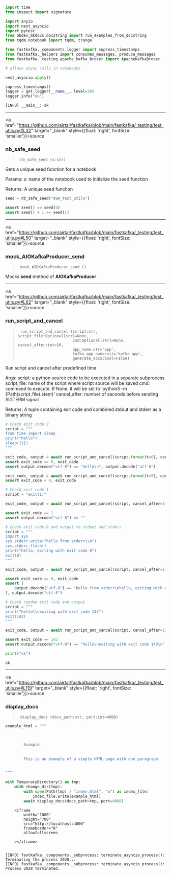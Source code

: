 
<!-- WARNING: THIS FILE WAS AUTOGENERATED! DO NOT EDIT! -->

``` python
import time
from inspect import signature

import anyio
import nest_asyncio
import pytest
from nbdev_mkdocs.docstring import run_examples_from_docstring
from tqdm.notebook import tqdm, trange

from fastkafka._components.logger import supress_timestamps
from fastkafka._helpers import consumes_messages, produce_messages
from fastkafka._testing.apache_kafka_broker import ApacheKafkaBroker
```

``` python
# allows async calls in notebooks

nest_asyncio.apply()
```

``` python
supress_timestamps()
logger = get_logger(__name__, level=20)
logger.info("ok")
```

    [INFO] __main__: ok

------------------------------------------------------------------------

<a
href="https://github.com/airtai/fastkafka/blob/main/fastkafka/_testing/test_utils.py#L32"
target="_blank" style={{float: 'right', fontSize: 'smaller'}}>source</a>

### nb_safe_seed

>      nb_safe_seed (s:str)

Gets a unique seed function for a notebook

Params: s: name of the notebook used to initialize the seed function

Returns: A unique seed function

``` python
seed = nb_safe_seed("999_test_utils")

assert seed() == seed(0)
assert seed() + 1 == seed(1)
```

------------------------------------------------------------------------

<a
href="https://github.com/airtai/fastkafka/blob/main/fastkafka/_testing/test_utils.py#L50"
target="_blank" style={{float: 'right', fontSize: 'smaller'}}>source</a>

### mock_AIOKafkaProducer_send

>      mock_AIOKafkaProducer_send ()

Mocks **send** method of **AIOKafkaProducer**

------------------------------------------------------------------------

<a
href="https://github.com/airtai/fastkafka/blob/main/fastkafka/_testing/test_utils.py#L62"
target="_blank" style={{float: 'right', fontSize: 'smaller'}}>source</a>

### run_script_and_cancel

>      run_script_and_cancel (script:str, script_file:Optional[str]=None,
>                             cmd:Optional[str]=None, cancel_after:int=10,
>                             app_name:str='app',
>                             kafka_app_name:str='kafka_app',
>                             generate_docs:bool=False)

Run script and cancel after predefined time

Args: script: a python source code to be executed in a separate
subprocess script_file: name of the script where script source will be
saved cmd: command to execute. If None, it will be set to ‘python3 -m
{Path(script_file).stem}’ cancel_after: number of seconds before sending
SIGTERM signal

Returns: A tuple containing exit code and combined stdout and stderr as
a binary string

``` python
# Check exit code 0
script = """
from time import sleep
print("hello")
sleep({t})
"""

exit_code, output = await run_script_and_cancel(script.format(t=0), cancel_after=2)
assert exit_code == 0, exit_code
assert output.decode("utf-8") == "hello\n", output.decode("utf-8")

exit_code, output = await run_script_and_cancel(script.format(t=5), cancel_after=2)
assert exit_code < 0, exit_code
```

``` python
# Check exit code 1
script = "exit(1)"

exit_code, output = await run_script_and_cancel(script, cancel_after=1)

assert exit_code == 1
assert output.decode("utf-8") == ""
```

``` python
# Check exit code 0 and output to stdout and stderr
script = """
import sys
sys.stderr.write("hello from stderr\\n")
sys.stderr.flush()
print("hello, exiting with exit code 0")
exit(0)
"""

exit_code, output = await run_script_and_cancel(script, cancel_after=1)

assert exit_code == 0, exit_code
assert (
    output.decode("utf-8") == "hello from stderr\nhello, exiting with exit code 0\n"
), output.decode("utf-8")
```

``` python
# Check random exit code and output
script = """
print("hello\\nexiting with exit code 143")
exit(143)
"""

exit_code, output = await run_script_and_cancel(script, cancel_after=1)

assert exit_code == 143
assert output.decode("utf-8") == "hello\nexiting with exit code 143\n"

print("ok")
```

    ok

------------------------------------------------------------------------

<a
href="https://github.com/airtai/fastkafka/blob/main/fastkafka/_testing/test_utils.py#L119"
target="_blank" style={{float: 'right', fontSize: 'smaller'}}>source</a>

### display_docs

>      display_docs (docs_path:str, port:int=4000)

``` python
example_html = """


    
        Example
    
    
        This is an example of a simple HTML page with one paragraph.
    

"""

with TemporaryDirectory() as tmp:
    with change_dir(tmp):
        with open(Path(tmp) / "index.html", "w") as index_file:
            index_file.write(example_html)
        await display_docs(docs_path=tmp, port=4000)
```

        <iframe
            width="1000"
            height="700"
            src="http://localhost:4000"
            frameborder="0"
            allowfullscreen
            
        ></iframe>
        

    [INFO] fastkafka._components._subprocess: terminate_asyncio_process(): Terminating the process 2028...
    [INFO] fastkafka._components._subprocess: terminate_asyncio_process(): Process 2028 terminated.
